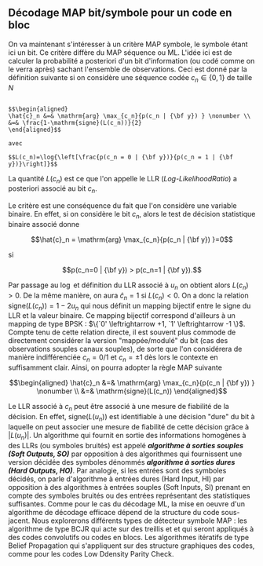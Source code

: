 ## Décodage MAP bit/symbole pour un code en bloc

On va maintenant s'intéresser à un critère MAP symbole, le symbole étant ici un bit. Ce critère diffère du MAP séquence ou ML. L'idée ici est de
calculer la probabilité a posteriori d'un bit d'information (ou codé comme on le verra après) sachant l'ensemble de observations. Ceci est
donné par la définition suivante si on considère une séquence codée $c_n \in \{ 0,1 \}$ de taille $N$ 

```{prf:definition} Décodage MAP bit 

$$\begin{aligned}
\hat{c}_n &=& \mathrm{arg} \max_{c_n}{p(c_n | {\bf y}) } \nonumber \\
&=& \frac{1-\mathrm{signe}(L(c_n))}{2}
\end{aligned}$$ 

avec

$$L(c_n)=\log{\left[\frac{p(c_n = 0 | {\bf y})}{p(c_n = 1 | {\bf y})}\right]}$$
```

La quantité $L(c_n)$ est ce que l'on appelle le LLR (*Log-LikelihoodRatio*) a posteriori associé au bit $c_n$.

Le critère est une conséquence du fait que l'on considère une variable binaire. En effet, si on considère le bit $c_n$, alors le test de
décision statistique binaire associé donne 

$$\hat{c}_n = \mathrm{arg} \max_{c_n}{p(c_n | {\bf y}) }=0$$ 

si


$$p(c_n=0 | {\bf y}) > p(c_n=1 | {\bf y}).$$

Par passage au $\log$ et définition du LLR associé à $u_n$ on obtient alors $L(c_n)>0$. De la même manière, on aura $\hat{c}_n =1$ si
$L(c_n)<0$. On a donc la relation $\mathrm{signe}(L(c_n))=1-2 u_n$ qui nous définit un mapping bijectif entre le signe du LLR et la valeur
binaire. Ce mapping bijectif correspond d'ailleurs à un mapping de type BPSK : $\{`0' \leftrightarrow +1, `1' \leftrightarrow -1 \}$. Compte
tenu de cette relation directe, il est souvent plus commode de directement considérer la version "mappée/modulé" du bit (cas des observations souples
canaux souples), de sorte que l'on considérera de manière indifférenciée $c_n=0/1$ et $c_n=\pm 1$ dès lors le contexte en suffisamment clair.
Ainsi, on pourra adopter la règle MAP suivante

$$\begin{aligned}
\hat{c}_n &=& \mathrm{arg} \max_{c_n}{p(c_n | {\bf y}) } \nonumber \\
&=& \mathrm{signe}(L(c_n))
\end{aligned}$$

Le LLR associé à $c_n$ peut être associé à une mesure de fiabilité de la décision. En effet, $\mathrm{signe}(L(u_n))$ est identifiable à une décision \"dure\" du bit à laquelle on peut associer une mesure de fiabilité de cette décision grâce à $|L(u_n)|$. Un algorithme qui fournit en sortie des informations homogènes à des LLRs (ou symboles bruités) est appelé ***algorithme à sorties souples (Soft Outputs, SO)*** par opposition à des algorithmes qui fournissent une version décidée des symboles dénommés ***algorithme à sorties dures (Hard Outputs, HO)***. Par analogie, si les entrées sont des symboles décidés, on parle d'algorithme à entrées dures (Hard Input, HI) par opposition à des algorithmes à entrées souples (Soft Inputs, SI) prenant en compte des symboles bruités ou des entrées représentant des statistiques suffisantes. Comme pour le cas du décodage ML, la mise en oeuvre d'un algorithme de décodage efficace dépend de la structure du code sous-jacent. Nous explorerons différents types de détecteur symbole MAP : les algorithme de type BCJR qui acte sur des treillis et et qui seront appliqués à des codes convolutifs ou codes en blocs. Les algorithmes itératifs de type Belief Propagation qui s'appliquent sur des structure graphiques des codes, comme pour les codes Low Ddensity Parity Check.